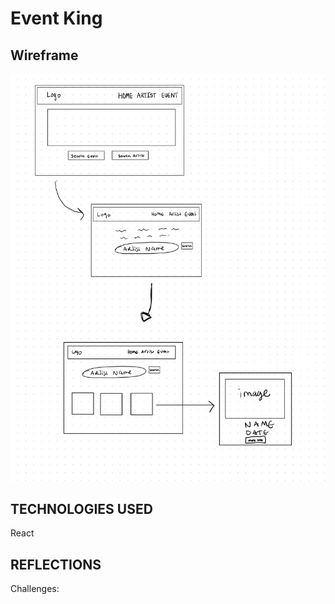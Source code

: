# Event King




## Wireframe

![My Image](wireframe.jpg)


## TECHNOLOGIES USED

React


## REFLECTIONS

Challenges:
